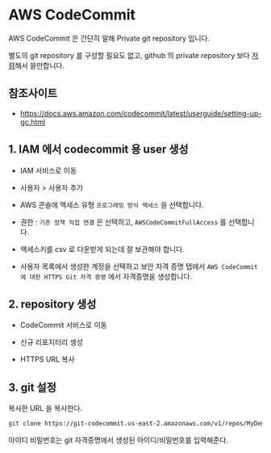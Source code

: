 # AWS CodeCommit

AWS CodeCommit 은 간단히 말해 Private git repository 입니다.

별도의 git repository 를 구성할 필요도 없고, github 의 private repository 보다 [저렴](https://aws.amazon.com/ko/codecommit/pricing/)해서 쓸만합니다.

## 참조사이트

- https://docs.aws.amazon.com/codecommit/latest/userguide/setting-up-gc.html

## 1. IAM 에서 codecommit 용 user 생성

- IAM 서비스로 이동

- 사용자 > 사용자 추가

- AWS 콘솔에 액세스 유형 ```프로그래밍 방식 액세스``` 을 선택합니다.

- 권한 : ```기존 정책 직접 연결``` 은 선택하고, ```AWSCodeCommitFullAccess``` 를 선택합니다.

- 액세스키를 csv 로 다운받게 되는데 잘 보관해야 합니다.

- 사용자 목록에서 생성한 계정을 선택하고 보안 자격 증명 탭에서 ```AWS CodeCommit에 대한 HTTPS Git 자격 증명``` 에서 자격증명을 생성합니다.

## 2. repository 생성

- CodeCommit 서비스로 이동

- 신규 리포지터리 생성

- HTTPS URL 복사

## 3. git 설정

복사한 URL 을 복사한다.

```sh
git clone https://git-codecommit.us-east-2.amazonaws.com/v1/repos/MyDemoRepo my-demo-repo
```

아이디 비밀번호는 git 자격증명에서 생성된 아이디/비밀번호를 입력해준다.

